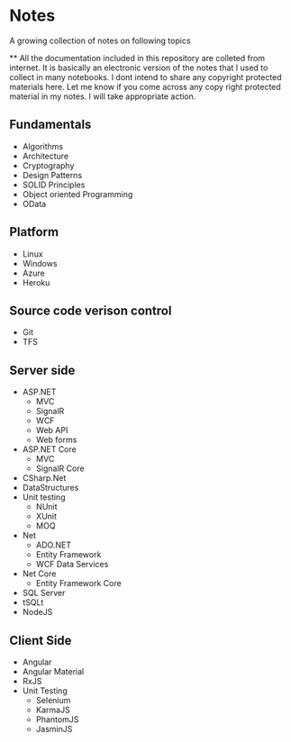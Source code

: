 # Notes
A growing collection of notes on following topics

** All the documentation included in this repository are colleted from internet. It is basically an electronic version of the notes that I used to collect in many notebooks. I dont intend to share any copyright protected materials here. Let me know if you come across any copy right protected material in my notes. I will take appropriate action.

## Fundamentals
* Algorithms
* Architecture
* Cryptography
* Design Patterns
* SOLID Principles
* Object oriented Programming
* OData
## Platform
* Linux
* Windows
* Azure 
* Heroku
## Source code verison control
* Git
* TFS
## Server side
* ASP.NET 
    * MVC
    * SignalR
    * WCF
    * Web API
    * Web forms
* ASP.NET Core
    * MVC
    * SignalR Core
* CSharp.Net
* DataStructures
* Unit testing
    * NUnit
    * XUnit
    * MOQ
* Net
    * ADO.NET
    * Entity Framework
    * WCF Data Services
* Net Core
    * Entity Framework Core
* SQL Server
* tSQLt
* NodeJS 
## Client Side
* Angular
* Angular Material
* RxJS
* Unit Testing
    * Selenium 
    * KarmaJS
    * PhantomJS
    * JasminJS 
